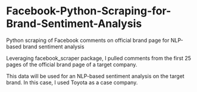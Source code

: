 # Facebook-Python-Scraping-for-Brand-Sentiment-Analysis
Python scraping of Facebook comments on official brand page for NLP-based brand sentiment analysis 

Leveraging facebook_scraper package, I pulled comments from the first 25 pages of the official brand page of a target company.

This data will be used for an NLP-based sentiment analysis on the target brand. In this case, I used Toyota as a case company.
